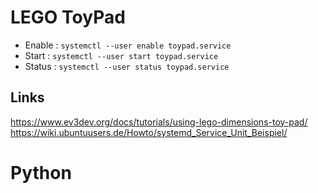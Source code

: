 # LEGO ToyPad

- Enable : `systemctl --user enable toypad.service`
- Start  : `systemctl --user start toypad.service`
- Status : `systemctl --user status toypad.service`

## Links

https://www.ev3dev.org/docs/tutorials/using-lego-dimensions-toy-pad/
https://wiki.ubuntuusers.de/Howto/systemd_Service_Unit_Beispiel/

# Python 